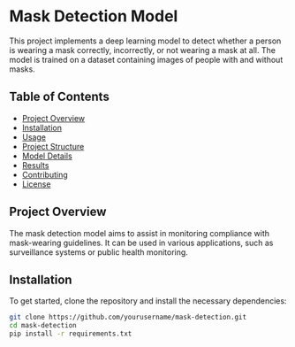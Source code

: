 # Mask Detection Model

This project implements a deep learning model to detect whether a person is wearing a mask correctly, incorrectly, or not wearing a mask at all. The model is trained on a dataset containing images of people with and without masks.

## Table of Contents
- [Project Overview](#project-overview)
- [Installation](#installation)
- [Usage](#usage)
- [Project Structure](#project-structure)
- [Model Details](#model-details)
- [Results](#results)
- [Contributing](#contributing)
- [License](#license)

## Project Overview

The mask detection model aims to assist in monitoring compliance with mask-wearing guidelines. It can be used in various applications, such as surveillance systems or public health monitoring.

## Installation

To get started, clone the repository and install the necessary dependencies:

```bash
git clone https://github.com/yourusername/mask-detection.git
cd mask-detection
pip install -r requirements.txt
